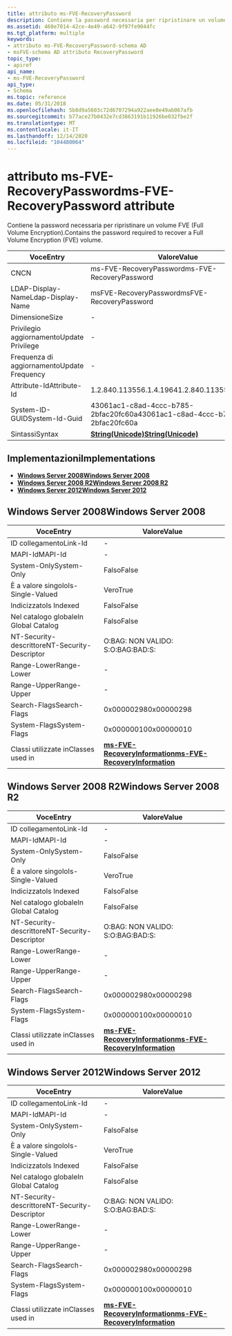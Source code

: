 ```yaml
---
title: attributo ms-FVE-RecoveryPassword
description: Contiene la password necessaria per ripristinare un volume FVE (Full Volume Encryption).
ms.assetid: 460e7014-42ce-4e49-a642-9f97fe9044fc
ms.tgt_platform: multiple
keywords:
- attributo ms-FVE-RecoveryPassword-schema AD
- msFVE-schema AD attributo RecoveryPassword
topic_type:
- apiref
api_name:
- ms-FVE-RecoveryPassword
api_type:
- Schema
ms.topic: reference
ms.date: 05/31/2018
ms.openlocfilehash: 5b8d9a5603c72d6707294a922aee8e49ab067afb
ms.sourcegitcommit: b77ace27b0432e7cd3863191b11926be032fbe2f
ms.translationtype: MT
ms.contentlocale: it-IT
ms.lasthandoff: 12/14/2020
ms.locfileid: "104480064"
---
```

# <a name="ms-fve-recoverypassword-attribute"></a><span data-ttu-id="b57bc-105">attributo ms-FVE-RecoveryPassword</span><span class="sxs-lookup"><span data-stu-id="b57bc-105">ms-FVE-RecoveryPassword attribute</span></span>

<span data-ttu-id="b57bc-106">Contiene la password necessaria per ripristinare un volume FVE (Full Volume Encryption).</span><span class="sxs-lookup"><span data-stu-id="b57bc-106">Contains the password required to recover a Full Volume Encryption (FVE) volume.</span></span>



| <span data-ttu-id="b57bc-107">Voce</span><span class="sxs-lookup"><span data-stu-id="b57bc-107">Entry</span></span> | <span data-ttu-id="b57bc-108">Valore</span><span class="sxs-lookup"><span data-stu-id="b57bc-108">Value</span></span> |
|-------------------|---------------------------------------------|
| <span data-ttu-id="b57bc-109">CN</span><span class="sxs-lookup"><span data-stu-id="b57bc-109">CN</span></span>                | <span data-ttu-id="b57bc-110">ms-FVE-RecoveryPassword</span><span class="sxs-lookup"><span data-stu-id="b57bc-110">ms-FVE-RecoveryPassword</span></span>                     |
| <span data-ttu-id="b57bc-111">LDAP-Display-Name</span><span class="sxs-lookup"><span data-stu-id="b57bc-111">Ldap-Display-Name</span></span> | <span data-ttu-id="b57bc-112">msFVE-RecoveryPassword</span><span class="sxs-lookup"><span data-stu-id="b57bc-112">msFVE-RecoveryPassword</span></span>                      |
| <span data-ttu-id="b57bc-113">Dimensione</span><span class="sxs-lookup"><span data-stu-id="b57bc-113">Size</span></span>              | \-                                          |
| <span data-ttu-id="b57bc-114">Privilegio aggiornamento</span><span class="sxs-lookup"><span data-stu-id="b57bc-114">Update Privilege</span></span>  | \-                                          |
| <span data-ttu-id="b57bc-115">Frequenza di aggiornamento</span><span class="sxs-lookup"><span data-stu-id="b57bc-115">Update Frequency</span></span>  | \-                                          |
| <span data-ttu-id="b57bc-116">Attribute-Id</span><span class="sxs-lookup"><span data-stu-id="b57bc-116">Attribute-Id</span></span>      | <span data-ttu-id="b57bc-117">1.2.840.113556.1.4.1964</span><span class="sxs-lookup"><span data-stu-id="b57bc-117">1.2.840.113556.1.4.1964</span></span>                     |
| <span data-ttu-id="b57bc-118">System-ID-GUID</span><span class="sxs-lookup"><span data-stu-id="b57bc-118">System-Id-Guid</span></span>    | <span data-ttu-id="b57bc-119">43061ac1-c8ad-4ccc-b785-2bfac20fc60a</span><span class="sxs-lookup"><span data-stu-id="b57bc-119">43061ac1-c8ad-4ccc-b785-2bfac20fc60a</span></span>        |
| <span data-ttu-id="b57bc-120">Sintassi</span><span class="sxs-lookup"><span data-stu-id="b57bc-120">Syntax</span></span>            | [<span data-ttu-id="b57bc-121">**String(Unicode)**</span><span class="sxs-lookup"><span data-stu-id="b57bc-121">**String(Unicode)**</span></span>](s-string-unicode.md) |



## <a name="implementations"></a><span data-ttu-id="b57bc-122">Implementazioni</span><span class="sxs-lookup"><span data-stu-id="b57bc-122">Implementations</span></span>

-   [<span data-ttu-id="b57bc-123">**Windows Server 2008**</span><span class="sxs-lookup"><span data-stu-id="b57bc-123">**Windows Server 2008**</span></span>](#windows-server-2008)
-   [<span data-ttu-id="b57bc-124">**Windows Server 2008 R2**</span><span class="sxs-lookup"><span data-stu-id="b57bc-124">**Windows Server 2008 R2**</span></span>](#windows-server-2008-r2)
-   [<span data-ttu-id="b57bc-125">**Windows Server 2012**</span><span class="sxs-lookup"><span data-stu-id="b57bc-125">**Windows Server 2012**</span></span>](#windows-server-2012)

## <a name="windows-server-2008"></a><span data-ttu-id="b57bc-126">Windows Server 2008</span><span class="sxs-lookup"><span data-stu-id="b57bc-126">Windows Server 2008</span></span>



| <span data-ttu-id="b57bc-127">Voce</span><span class="sxs-lookup"><span data-stu-id="b57bc-127">Entry</span></span> | <span data-ttu-id="b57bc-128">Valore</span><span class="sxs-lookup"><span data-stu-id="b57bc-128">Value</span></span> |
|------------------------|------------------------------------------------------------------------------|
| <span data-ttu-id="b57bc-129">ID collegamento</span><span class="sxs-lookup"><span data-stu-id="b57bc-129">Link-Id</span></span>                | \-                                                                           |
| <span data-ttu-id="b57bc-130">MAPI-Id</span><span class="sxs-lookup"><span data-stu-id="b57bc-130">MAPI-Id</span></span>                | \-                                                                           |
| <span data-ttu-id="b57bc-131">System-Only</span><span class="sxs-lookup"><span data-stu-id="b57bc-131">System-Only</span></span>            | <span data-ttu-id="b57bc-132">Falso</span><span class="sxs-lookup"><span data-stu-id="b57bc-132">False</span></span>                                                                        |
| <span data-ttu-id="b57bc-133">È a valore singolo</span><span class="sxs-lookup"><span data-stu-id="b57bc-133">Is-Single-Valued</span></span>       | <span data-ttu-id="b57bc-134">Vero</span><span class="sxs-lookup"><span data-stu-id="b57bc-134">True</span></span>                                                                         |
| <span data-ttu-id="b57bc-135">Indicizzato</span><span class="sxs-lookup"><span data-stu-id="b57bc-135">Is Indexed</span></span>             | <span data-ttu-id="b57bc-136">Falso</span><span class="sxs-lookup"><span data-stu-id="b57bc-136">False</span></span>                                                                        |
| <span data-ttu-id="b57bc-137">Nel catalogo globale</span><span class="sxs-lookup"><span data-stu-id="b57bc-137">In Global Catalog</span></span>      | <span data-ttu-id="b57bc-138">Falso</span><span class="sxs-lookup"><span data-stu-id="b57bc-138">False</span></span>                                                                        |
| <span data-ttu-id="b57bc-139">NT-Security-descrittore</span><span class="sxs-lookup"><span data-stu-id="b57bc-139">NT-Security-Descriptor</span></span> | <span data-ttu-id="b57bc-140">O:BAG: NON VALIDO: S:</span><span class="sxs-lookup"><span data-stu-id="b57bc-140">O:BAG:BAD:S:</span></span>                                                                 |
| <span data-ttu-id="b57bc-141">Range-Lower</span><span class="sxs-lookup"><span data-stu-id="b57bc-141">Range-Lower</span></span>            | \-                                                                           |
| <span data-ttu-id="b57bc-142">Range-Upper</span><span class="sxs-lookup"><span data-stu-id="b57bc-142">Range-Upper</span></span>            | \-                                                                           |
| <span data-ttu-id="b57bc-143">Search-Flags</span><span class="sxs-lookup"><span data-stu-id="b57bc-143">Search-Flags</span></span>           | <span data-ttu-id="b57bc-144">0x00000298</span><span class="sxs-lookup"><span data-stu-id="b57bc-144">0x00000298</span></span>                                                                   |
| <span data-ttu-id="b57bc-145">System-Flags</span><span class="sxs-lookup"><span data-stu-id="b57bc-145">System-Flags</span></span>           | <span data-ttu-id="b57bc-146">0x00000010</span><span class="sxs-lookup"><span data-stu-id="b57bc-146">0x00000010</span></span>                                                                   |
| <span data-ttu-id="b57bc-147">Classi utilizzate in</span><span class="sxs-lookup"><span data-stu-id="b57bc-147">Classes used in</span></span>        | [<span data-ttu-id="b57bc-148">**ms-FVE-RecoveryInformation**</span><span class="sxs-lookup"><span data-stu-id="b57bc-148">**ms-FVE-RecoveryInformation**</span></span>](c-msfve-recoveryinformation.md)<br/> |



## <a name="windows-server-2008-r2"></a><span data-ttu-id="b57bc-149">Windows Server 2008 R2</span><span class="sxs-lookup"><span data-stu-id="b57bc-149">Windows Server 2008 R2</span></span>



| <span data-ttu-id="b57bc-150">Voce</span><span class="sxs-lookup"><span data-stu-id="b57bc-150">Entry</span></span> | <span data-ttu-id="b57bc-151">Valore</span><span class="sxs-lookup"><span data-stu-id="b57bc-151">Value</span></span> |
|------------------------|------------------------------------------------------------------------------|
| <span data-ttu-id="b57bc-152">ID collegamento</span><span class="sxs-lookup"><span data-stu-id="b57bc-152">Link-Id</span></span>                | \-                                                                           |
| <span data-ttu-id="b57bc-153">MAPI-Id</span><span class="sxs-lookup"><span data-stu-id="b57bc-153">MAPI-Id</span></span>                | \-                                                                           |
| <span data-ttu-id="b57bc-154">System-Only</span><span class="sxs-lookup"><span data-stu-id="b57bc-154">System-Only</span></span>            | <span data-ttu-id="b57bc-155">Falso</span><span class="sxs-lookup"><span data-stu-id="b57bc-155">False</span></span>                                                                        |
| <span data-ttu-id="b57bc-156">È a valore singolo</span><span class="sxs-lookup"><span data-stu-id="b57bc-156">Is-Single-Valued</span></span>       | <span data-ttu-id="b57bc-157">Vero</span><span class="sxs-lookup"><span data-stu-id="b57bc-157">True</span></span>                                                                         |
| <span data-ttu-id="b57bc-158">Indicizzato</span><span class="sxs-lookup"><span data-stu-id="b57bc-158">Is Indexed</span></span>             | <span data-ttu-id="b57bc-159">Falso</span><span class="sxs-lookup"><span data-stu-id="b57bc-159">False</span></span>                                                                        |
| <span data-ttu-id="b57bc-160">Nel catalogo globale</span><span class="sxs-lookup"><span data-stu-id="b57bc-160">In Global Catalog</span></span>      | <span data-ttu-id="b57bc-161">Falso</span><span class="sxs-lookup"><span data-stu-id="b57bc-161">False</span></span>                                                                        |
| <span data-ttu-id="b57bc-162">NT-Security-descrittore</span><span class="sxs-lookup"><span data-stu-id="b57bc-162">NT-Security-Descriptor</span></span> | <span data-ttu-id="b57bc-163">O:BAG: NON VALIDO: S:</span><span class="sxs-lookup"><span data-stu-id="b57bc-163">O:BAG:BAD:S:</span></span>                                                                 |
| <span data-ttu-id="b57bc-164">Range-Lower</span><span class="sxs-lookup"><span data-stu-id="b57bc-164">Range-Lower</span></span>            | \-                                                                           |
| <span data-ttu-id="b57bc-165">Range-Upper</span><span class="sxs-lookup"><span data-stu-id="b57bc-165">Range-Upper</span></span>            | \-                                                                           |
| <span data-ttu-id="b57bc-166">Search-Flags</span><span class="sxs-lookup"><span data-stu-id="b57bc-166">Search-Flags</span></span>           | <span data-ttu-id="b57bc-167">0x00000298</span><span class="sxs-lookup"><span data-stu-id="b57bc-167">0x00000298</span></span>                                                                   |
| <span data-ttu-id="b57bc-168">System-Flags</span><span class="sxs-lookup"><span data-stu-id="b57bc-168">System-Flags</span></span>           | <span data-ttu-id="b57bc-169">0x00000010</span><span class="sxs-lookup"><span data-stu-id="b57bc-169">0x00000010</span></span>                                                                   |
| <span data-ttu-id="b57bc-170">Classi utilizzate in</span><span class="sxs-lookup"><span data-stu-id="b57bc-170">Classes used in</span></span>        | [<span data-ttu-id="b57bc-171">**ms-FVE-RecoveryInformation**</span><span class="sxs-lookup"><span data-stu-id="b57bc-171">**ms-FVE-RecoveryInformation**</span></span>](c-msfve-recoveryinformation.md)<br/> |



## <a name="windows-server-2012"></a><span data-ttu-id="b57bc-172">Windows Server 2012</span><span class="sxs-lookup"><span data-stu-id="b57bc-172">Windows Server 2012</span></span>



| <span data-ttu-id="b57bc-173">Voce</span><span class="sxs-lookup"><span data-stu-id="b57bc-173">Entry</span></span> | <span data-ttu-id="b57bc-174">Valore</span><span class="sxs-lookup"><span data-stu-id="b57bc-174">Value</span></span> |
|------------------------|------------------------------------------------------------------------------|
| <span data-ttu-id="b57bc-175">ID collegamento</span><span class="sxs-lookup"><span data-stu-id="b57bc-175">Link-Id</span></span>                | \-                                                                           |
| <span data-ttu-id="b57bc-176">MAPI-Id</span><span class="sxs-lookup"><span data-stu-id="b57bc-176">MAPI-Id</span></span>                | \-                                                                           |
| <span data-ttu-id="b57bc-177">System-Only</span><span class="sxs-lookup"><span data-stu-id="b57bc-177">System-Only</span></span>            | <span data-ttu-id="b57bc-178">Falso</span><span class="sxs-lookup"><span data-stu-id="b57bc-178">False</span></span>                                                                        |
| <span data-ttu-id="b57bc-179">È a valore singolo</span><span class="sxs-lookup"><span data-stu-id="b57bc-179">Is-Single-Valued</span></span>       | <span data-ttu-id="b57bc-180">Vero</span><span class="sxs-lookup"><span data-stu-id="b57bc-180">True</span></span>                                                                         |
| <span data-ttu-id="b57bc-181">Indicizzato</span><span class="sxs-lookup"><span data-stu-id="b57bc-181">Is Indexed</span></span>             | <span data-ttu-id="b57bc-182">Falso</span><span class="sxs-lookup"><span data-stu-id="b57bc-182">False</span></span>                                                                        |
| <span data-ttu-id="b57bc-183">Nel catalogo globale</span><span class="sxs-lookup"><span data-stu-id="b57bc-183">In Global Catalog</span></span>      | <span data-ttu-id="b57bc-184">Falso</span><span class="sxs-lookup"><span data-stu-id="b57bc-184">False</span></span>                                                                        |
| <span data-ttu-id="b57bc-185">NT-Security-descrittore</span><span class="sxs-lookup"><span data-stu-id="b57bc-185">NT-Security-Descriptor</span></span> | <span data-ttu-id="b57bc-186">O:BAG: NON VALIDO: S:</span><span class="sxs-lookup"><span data-stu-id="b57bc-186">O:BAG:BAD:S:</span></span>                                                                 |
| <span data-ttu-id="b57bc-187">Range-Lower</span><span class="sxs-lookup"><span data-stu-id="b57bc-187">Range-Lower</span></span>            | \-                                                                           |
| <span data-ttu-id="b57bc-188">Range-Upper</span><span class="sxs-lookup"><span data-stu-id="b57bc-188">Range-Upper</span></span>            | \-                                                                           |
| <span data-ttu-id="b57bc-189">Search-Flags</span><span class="sxs-lookup"><span data-stu-id="b57bc-189">Search-Flags</span></span>           | <span data-ttu-id="b57bc-190">0x00000298</span><span class="sxs-lookup"><span data-stu-id="b57bc-190">0x00000298</span></span>                                                                   |
| <span data-ttu-id="b57bc-191">System-Flags</span><span class="sxs-lookup"><span data-stu-id="b57bc-191">System-Flags</span></span>           | <span data-ttu-id="b57bc-192">0x00000010</span><span class="sxs-lookup"><span data-stu-id="b57bc-192">0x00000010</span></span>                                                                   |
| <span data-ttu-id="b57bc-193">Classi utilizzate in</span><span class="sxs-lookup"><span data-stu-id="b57bc-193">Classes used in</span></span>        | [<span data-ttu-id="b57bc-194">**ms-FVE-RecoveryInformation**</span><span class="sxs-lookup"><span data-stu-id="b57bc-194">**ms-FVE-RecoveryInformation**</span></span>](c-msfve-recoveryinformation.md)<br/> |



 

 





